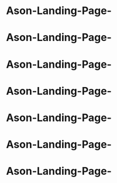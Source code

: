 # Ason-Landing-Page-
# Ason-Landing-Page-
# Ason-Landing-Page-
# Ason-Landing-Page-
# Ason-Landing-Page-
# Ason-Landing-Page-
# Ason-Landing-Page-
